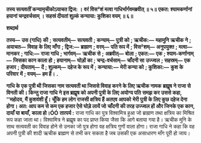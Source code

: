 **तस्य सत्यवतीं कन्यामृचीकोऽयाचत द्विज: ।** **वरं विस²शं मत्वा गाधिर्भार्गवमब्रवीत् ॥ ५॥** **एकत: श्यामकर्णानां हयानां चन्द्रवर्चसाम् ।** **सहस्रं दीयतां शुल्कं कन्याया: कुशिका वयम् ॥ ६॥** 

**शब्दार्थ** 

**तस्य—** **उस (गाधि) की** **; सत्यवतीम्—** **सत्यवती** **; कन्याम्—** **पुत्री को** **; ऋचीक:—** **महामुनि ऋचीक ने** **; अयाचत—** **विवाह के लिए** **माँगा** **; द्विज:—** **ब्राह्मण** **; वरम्—** **पति रूप में** **; विस²शम्—** **अनुपयुक्त** **; मत्वा—** **मानकर** **; गाधि:—** **राजा गाधि** **; भार्गवम्—** **ऋचीक से** **;** **अब्रवीत्—** **बोला** **; एकत:—** **एक** **; श्याम-कर्णानाम्—** **जिसका कान काला हो** **; हयानाम्—** **घोड़ों का** **; चन्द्र-वर्चसाम्—** **चाँदनी सा** **उज्ज्वल** **; सहस्रम्—** **एक हजार** **; दीयताम्—** **दें** **; शुल्कम्—** **दहेज के रूप में** **; कन्याया:—** **मेरी कन्या को** **; कुशिका:—** **कुश के परिवार** **में** **; वयम्—** **हम हैं।** **.** 

**गाधि के एक पुत्री थी जिसका नाम सत्यवती था जिससे विवाह करने के लिए ऋचीक नामक** **ब्रह्मॢष ने राजा से विनती की। किन्तु राजा गाधि ने इस ब्रह्मॢष को अपनी पुत्री के लिए अयोग्य पति** **समझ कर उससे कहा, ''महोदय, मैं कुशवंशी हूँ। चूँकि हम लोग राजसी क्षत्रिय हैं अतएव आपको** **मेरी पुत्री के लिए कुछ दहेज देना होगा। अत: आप कम से कम एक हजार ऐसे घोड़े लायें जो** **चाँदनी की तरह उज्ज्वल हों और जिनके एक कान, दायाँ या बायाँ, काला हो।ÓÓ** **तात्पर्य :** राजा गाधि का पुत्र विश्वामित्र हुआ जो ब्राह्मण तथा क्षत्रिय का मिश्रित रूप कहा जाता था। विश्वामित्र ने ब्रह्मॢष का पद प्राप्त किया जैसा कि आगे बताया गया है। ऋचीक मुनि के साथ सत्यवती का विवाह होने से उनका जो पुत्र होगा वह क्षत्रिय गुणों वाला होगा। राजा गाधि ने कहा कि वह अपनी पुत्री की शादी ऋचीक ब्राह्मण से तभी कर सकता है जब उसकी एक असाधारण माँग पूरी हो जाय।  